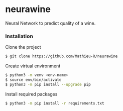 # neurawine
Neural Network to predict quality of a wine.

### Installation
Clone the project
```bash
$ git clone https://github.com/Mathieu-R/neurawine
```

Create virtual environment
```bash
$ python3 -m venv <env-name>
$ source env/bin/activate
$ python3 -m pip install --upgrade pip
```

Install required packages
```bash
$ python3 -m pip install -r requirements.txt
```


